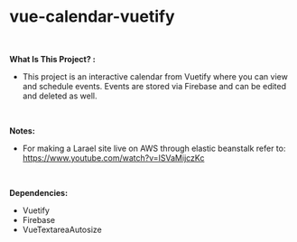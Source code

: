 # vue-calendar-vuetify

<br>

**What Is This Project? :**

- This project is an interactive calendar from Vuetify where you can view and schedule events. Events are stored via Firebase and can be edited and deleted as well.

<br>

**Notes:**

- For making a Larael site live on AWS through elastic beanstalk refer to: https://www.youtube.com/watch?v=ISVaMijczKc

<br>

**Dependencies:**

- Vuetify
- Firebase
- VueTextareaAutosize
